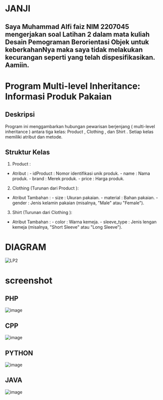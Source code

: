 # JANJI
## Saya Muhammad Alfi faiz NIM 2207045 mengerjakan soal Latihan 2 dalam mata kuliah Desain Pemograman Berorientasi Objek untuk keberkahanNya maka saya tidak melakukan kecurangan seperti yang telah dispesifikasikan. Aamiin.


# Program Multi-level Inheritance: Informasi Produk Pakaian

## Deskripsi
Program ini menggambarkan hubungan pewarisan berjenjang ( multi-level inheritance ) antara tiga kelas:  Product ,  Clothing , dan  Shirt . Setiap kelas memiliki atribut dan metode.

## Struktur Kelas
1.   Product  :
   -   Atribut  :
     -  idProduct : Nomor identifikasi unik produk.
     -  name : Nama produk.
     -  brand : Merek produk.
     -  price : Harga produk.

2.   Clothing   (Turunan dari  Product ):
   -   Atribut Tambahan  :
     -  size : Ukuran pakaian.
     -  material : Bahan pakaian.
     -  gender : Jenis kelamin pakaian (misalnya, "Male" atau "Female").


3.   Shirt   (Turunan dari  Clothing ):
   -   Atribut Tambahan  :
     -  color : Warna kemeja.
     -  sleeve_type : Jenis lengan kemeja (misalnya, "Short Sleeve" atau "Long Sleeve").

# DIAGRAM
![LP2](https://github.com/AlfiFaiz/LP2DPBO2024C1/assets/134774589/00bf7c8e-b2ee-4b6e-a35e-6c550fdd0f9d)

# screenshot
## PHP
![image](https://github.com/AlfiFaiz/LP2DPBO2024C1/assets/134774589/73404a10-e36e-4aa2-829b-47c0bd2459dd)

## CPP
![image](https://github.com/AlfiFaiz/LP2DPBO2024C1/assets/134774589/45891732-ed85-406a-9661-79f50cdbfd40)

## PYTHON
![image](https://github.com/AlfiFaiz/LP2DPBO2024C1/assets/134774589/4cea0d4d-0ed8-4c84-9869-05ab93790ef3)

## JAVA
![image](https://github.com/AlfiFaiz/LP2DPBO2024C1/assets/134774589/ef2d5b94-e087-4fca-9572-5900768b6485)



